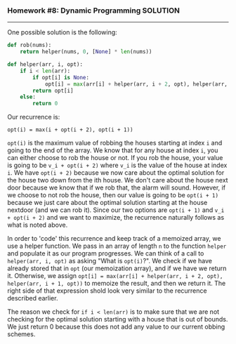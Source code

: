 ### Homework #8: Dynamic Programming SOLUTION
___

One possible solution is the following:

```python
def rob(nums):
    return helper(nums, 0, [None] * len(nums))

def helper(arr, i, opt):
    if i < len(arr):
        if opt[i] is None:
            opt[i] = max(arr[i] + helper(arr, i + 2, opt), helper(arr, i + 1, opt))
        return opt[i]
    else:
        return 0
```

Our recurrence is:

```
opt(i) = max(i + opt(i + 2), opt(i + 1))
```

`opt(i)` is the maximum value of robbing the houses starting at index `i` and going to the end of the array. We know that for any house at index `i`, you can either choose to rob the house or not. If you rob the house, your value is going to be `v_i + opt(i + 2)` where `v_i` is the value of the house at index `i`. We have `opt(i + 2)` because we now care about the optimal solution for the house two down from the ith house. We don't care about the house next door because we know that if we rob that, the alarm will sound. However, if we choose to not rob the house, then our value is going to be `opt(i + 1)` because we just care about the optimal solution starting at the house nextdoor (and we can rob it). Since our two options are `opt(i + 1)` and `v_i + opt(i + 2)` and we want to maximize, the recurrence naturally follows as what is noted above.

In order to 'code' this recurrence and keep track of a memoized array, we use a helper function. We pass in an array of length `n` to the function `helper` and populate it as our program progresses. We can think of a call to `helper(arr, i, opt)` as asking "What is `opt(i)`?". We check if we have already stored that in `opt` (our memoization array), and if we have we return it. Otherwise, we assign `opt[i] = max(arr[i] + helper(arr, i + 2, opt), helper(arr, i + 1, opt))` to memoize the result, and then we return it. The right side of that expression shold look very similar to the recurrence described earlier.

The reason we check for `if i < len(arr)` is to make sure that we are not checking for the optimal solution starting with a house that is out of bounds. We just return 0 because this does not add any value to our current obbing schemes.